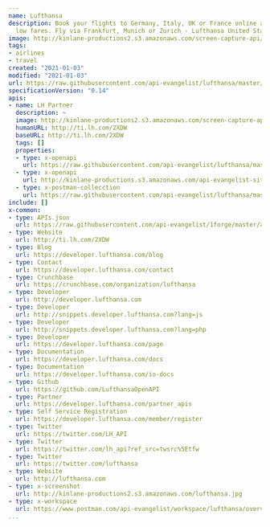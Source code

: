 ```yaml
---
name: Lufthansa
description: Book your flights to Germany, Italy, UK or France online at attractive
  low fares. Fly via Frankfurt, Munich or Zurich - Lufthansa United States of America
image: http://kinlane-productions2.s3.amazonaws.com/screen-capture-api/28453-lh-partner.jpg
tags:
- airlines
- travel
created: "2021-01-03"
modified: "2021-01-03"
url: https://raw.githubusercontent.com/api-evangelist/lufthansa/master/apis.json
specificationVersion: "0.14"
apis:
- name: LH Partner
  description: ~
  image: http://kinlane-productions2.s3.amazonaws.com/screen-capture-api/28453-lh-partner.jpg
  humanURL: http://ti.lh.com/2XDW
  baseURL: http://ti.lh.com/2XDW
  tags: []
  properties:
  - type: x-openapi
    url: https://raw.githubusercontent.com/api-evangelist/lufthansa/master/lh-partner-openapi.json
  - type: x-openapi
    url: http://kinlane-productions.s3.amazonaws.com/api-evangelist-site/company/openapis/lh-partner.json
  - type: x-postman-collecction
    url: https://raw.githubusercontent.com/api-evangelist/lufthansa/master/lh-partner-postman-collection.json
include: []
x-common:
- type: APIs.json
  url: https://raw.githubusercontent.com/api-evangelist/1forge/master/apis.json
- type: Website
  url: http://ti.lh.com/2XDW
- type: Blog
  url: https://developer.lufthansa.com/blog
- type: Contact
  url: https://developer.lufthansa.com/contact
- type: Crunchbase
  url: https://crunchbase.com/organization/lufthansa
- type: Developer
  url: http://developer.lufthansa.com
- type: Developer
  url: http://snippets.developer.lufthansa.com?lang=js
- type: Developer
  url: http://snippets.developer.lufthansa.com?lang=php
- type: Developer
  url: https://developer.lufthansa.com/page
- type: Documentation
  url: https://developer.lufthansa.com/docs
- type: Documentation
  url: https://developer.lufthansa.com/io-docs
- type: Github
  url: https://github.com/LufthansaOpenAPI
- type: Partner
  url: https://developer.lufthansa.com/partner_apis
- type: Self Service Registration
  url: https://developer.lufthansa.com/member/register
- type: Twitter
  url: https://twitter.com/LH_API
- type: Twitter
  url: https://twitter.com/lh_api?ref_src=twsrc%5Etfw
- type: Twitter
  url: https://twitter.com/lufthansa
- type: Website
  url: http://lufthansa.com
- type: x-screenshot
  url: http://kinlane-productions2.s3.amazonaws.com/lufthansa.jpg
- type: x-workspace
  url: https://www.postman.com/api-evangelist/workspace/lufthansa/overview
...
```

